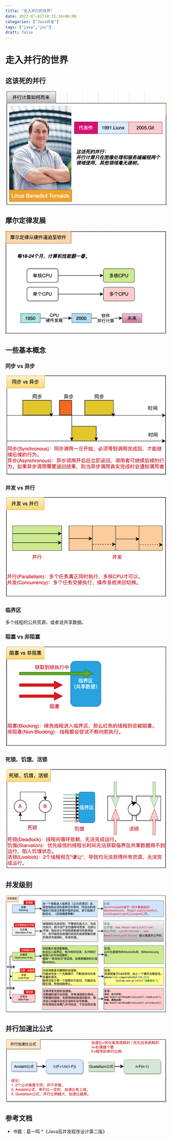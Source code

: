 ```yaml
---
title: "走入并行的世界"
date: 2022-07-01T10:33:34+08:00
categories: ["Java并发"]
tags: ["java","juc"]
draft: false
---
```

# 走入并行的世界
## 这该死的并行

![](/mb/images/juc/welcome/01.png)

## 摩尔定律发展

![](/mb/images/juc/welcome/02.png)

## 一些基本概念
### 同步 vs 异步

![](/mb/images/juc/welcome/03.png)

### 并发 vs 并行

![](/mb/images/juc/welcome/04.png)

### 临界区
多个线程的公共资源，或者说共享数据。
### 阻塞 vs 非阻塞

![](/mb/images/juc/welcome/05.png)

### 死锁、饥饿、活锁

![](/mb/images/juc/welcome/06.png)

## 并发级别

![](/mb/images/juc/welcome/07.png)

## 并行加速比公式

![](/mb/images/juc/welcome/08.png)

## 参考文档
* 书籍：葛一鸣 *《Java高并发程序设计第二版》


